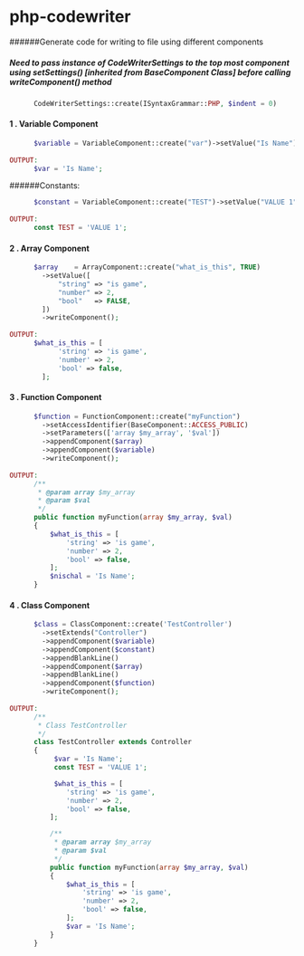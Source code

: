 # php-codewriter

######Generate code for writing to file using different components

##### Need to pass instance of CodeWriterSettings to the top most component using setSettings() [inherited from BaseComponent Class] before calling writeComponent() method
```php
      CodeWriterSettings::create(ISyntaxGrammar::PHP, $indent = 0)
```

####  1 . Variable Component
```php
      $variable = VariableComponent::create("var")->setValue("Is Name")->writeComponent();
      
OUTPUT: 
      $var = 'Is Name';
```     

######Constants:
```php
      $constant = VariableComponent::create("TEST")->setValue("VALUE 1")->makeConstant()->writeComponent();
      
OUTPUT: 
      const TEST = 'VALUE 1';
```     
      
####  2 . Array Component   
```php  
      $array    = ArrayComponent::create("what_is_this", TRUE)
        ->setValue([
            "string" => "is game",
            "number" => 2,
            "bool"   => FALSE,
        ])
        ->writeComponent();
        
OUTPUT:   
      $what_is_this = [
            'string' => 'is game',
            'number' => 2,
            'bool' => false,
        ];
```     
        
####  3 . Function Component  
```php
      $function = FunctionComponent::create("myFunction")
        ->setAccessIdentifier(BaseComponent::ACCESS_PUBLIC)
        ->setParameters(['array $my_array', '$val'])
        ->appendComponent($array)
        ->appendComponent($variable)
        ->writeComponent();
        
OUTPUT:
      /**
       * @param array $my_array
       * @param $val
       */
      public function myFunction(array $my_array, $val)
      {
          $what_is_this = [
              'string' => 'is game',
              'number' => 2,
              'bool' => false,
          ];
          $nischal = 'Is Name';
      }
```
      
####  4 . Class Component 
```php
      $class = ClassComponent::create('TestController')
        ->setExtends("Controller")
        ->appendComponent($variable)
        ->appendComponent($constant)
        ->appendBlankLine()
        ->appendComponent($array)
        ->appendBlankLine()
        ->appendComponent($function)
        ->writeComponent();
        
OUTPUT:
      /**
       * Class TestController
       */
      class TestController extends Controller
      {
           $var = 'Is Name';
           const TEST = 'VALUE 1';

           $what_is_this = [
              'string' => 'is game',
              'number' => 2,
              'bool' => false,
          ];

          /**
           * @param array $my_array
           * @param $val
           */
          public function myFunction(array $my_array, $val)
          {
              $what_is_this = [
                  'string' => 'is game',
                  'number' => 2,
                  'bool' => false,
              ];
              $var = 'Is Name';
          }
      }
```     
